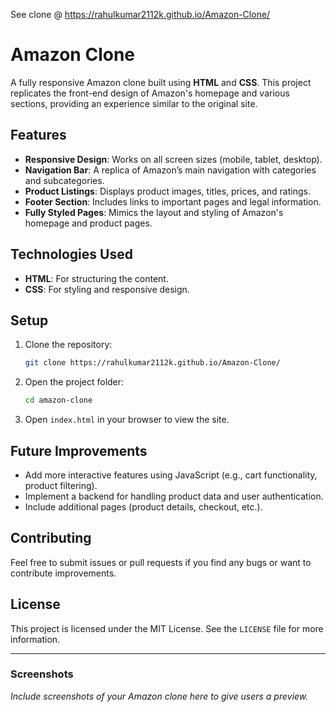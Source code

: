 
 See clone @ https://rahulkumar2112k.github.io/Amazon-Clone/

# Amazon Clone

A fully responsive Amazon clone built using **HTML** and **CSS**. This project replicates the front-end design of Amazon's homepage and various sections, providing an experience similar to the original site. 

## Features

- **Responsive Design**: Works on all screen sizes (mobile, tablet, desktop).
- **Navigation Bar**: A replica of Amazon’s main navigation with categories and subcategories.
- **Product Listings**: Displays product images, titles, prices, and ratings.
- **Footer Section**: Includes links to important pages and legal information.
- **Fully Styled Pages**: Mimics the layout and styling of Amazon's homepage and product pages.

## Technologies Used

- **HTML**: For structuring the content.
- **CSS**: For styling and responsive design.

## Setup

1. Clone the repository:

    ```bash
    git clone https://rahulkumar2112k.github.io/Amazon-Clone/
    ```

2. Open the project folder:

    ```bash
    cd amazon-clone
    ```

3. Open `index.html` in your browser to view the site.

## Future Improvements

- Add more interactive features using JavaScript (e.g., cart functionality, product filtering).
- Implement a backend for handling product data and user authentication.
- Include additional pages (product details, checkout, etc.).

## Contributing

Feel free to submit issues or pull requests if you find any bugs or want to contribute improvements.

## License

This project is licensed under the MIT License. See the `LICENSE` file for more information.

---

### Screenshots

*Include screenshots of your Amazon clone here to give users a preview.*

